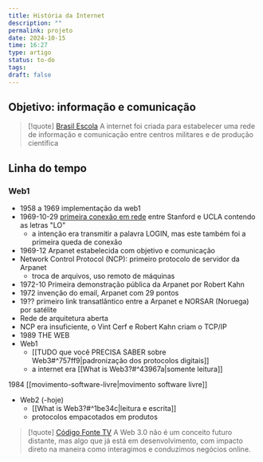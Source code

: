 ```yaml
---
title: História da Internet
description: ""
permalink: projeto
date: 2024-10-15
time: 16:27
type: artigo
status: to-do
tags: 
draft: false
---
```

## Objetivo: informação e comunicação

> [!quote] [Brasil Escola](https://brasilescola.uol.com.br/informatica/internet.htm#:~:text=A%20hist%C3%B3ria%20da%20internet%20teve,para%20fins%20privados%20e%20comerciais)
> A internet foi criada para estabelecer uma rede de informação e comunicação entre centros militares e de produção científica

## Linha do tempo

### Web1

* 1958 a 1969 implementação da web1
* 1969-10-29 [primeira conexão em rede](https://youtu.be/pKxWPo73pX0?t=190) entre Stanford e UCLA contendo as letras "LO" 
	* a intenção era transmitir a palavra LOGIN, mas este também foi a primeira queda de conexão
* 1969-12 Arpanet estabelecida com objetivo e comunicação
* Network Control Protocol (NCP): primeiro protocolo de servidor da Arpanet
	* troca de arquivos, uso remoto de máquinas
* 1972-10 Primeira demonstração pública da Arpanet por Robert Kahn
* 1972 invenção do email, Arpanet com 29 pontos
* 19?? primeiro link transatlântico entre a Arpanet e NORSAR (Noruega) por satélite
* Rede de arquitetura aberta 
* NCP era insuficiente, o Vint Cerf e Robert Kahn criam o TCP/IP
* 1989 THE WEB
* Web1  
	* [[TUDO que você PRECISA SABER sobre Web3#^757ff9|padronização dos protocolos digitais]] 
	* a internet era [[What is Web3?#^43967a|somente leitura]]

1984 [[movimento-software-livre|movimento software livre]]
* Web2 (-hoje)
	* [[What is Web3?#^1be34c|leitura e escrita]]
	* protocolos empacotados em produtos

> [!quote] [Código Fonte TV]()
>  A Web 3.0 não é um conceito futuro distante, mas algo que já está em desenvolvimento, com impacto direto na maneira como interagimos e conduzimos negócios online.




